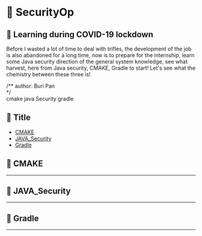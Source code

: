 # :open_hands: SecurityOp
:running: Learning during COVID-19 lockdown
--------------------
Before I wasted a lot of time to deal with trifles, the development of the job is also abandoned for a long time, now is to prepare for the internship, learn some Java security direction of the general system knowledge, see what harvest, here from Java security, CMAKE, Gradle to start! Let's see what the chemistry between these three is!<br>

/** author: Buri Pan<br>
*/<br>
cmake java Security gradle 
## :running: Title
* [CMAKE](#CMAKE)
* [JAVA_Security](#JAVA_Security)
* [Gradle](#Gradle)


## :running: CMAKE
----------

## :running: JAVA_Security
----------

## :running: Gradle
----------
